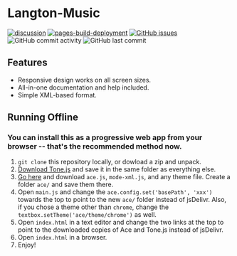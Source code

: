 # Langton-Music

[![discussion](https://img.shields.io/badge/discussion-conwaylife.com-blue)](https://conwaylife.com/forums/viewtopic.php?f=11&p=147432)
[![pages-build-deployment](https://github.com/dragoncoder047/langton-music/actions/workflows/pages/pages-build-deployment/badge.svg)](https://github.com/dragoncoder047/langton-music/actions/workflows/pages/pages-build-deployment)
[![GitHub issues](https://img.shields.io/github/issues/dragoncoder047/langton-music)](https://github.com/dragoncoder047/langton-music/issues)
![GitHub commit activity](https://img.shields.io/github/commit-activity/w/dragoncoder047/langton-music)
![GitHub last commit](https://img.shields.io/github/last-commit/dragoncoder047/langton-music)

## Features

* Responsive design works on all screen sizes.
* All-in-one documentation and help included.
* Simple XML-based format.

## Running Offline

### You can install this as a progressive web app from your browser -- that's the recommended method now.

1. `git clone` this repository locally, or dowload a zip and unpack.
2. [Download Tone.js](https://cdn.jsdelivr.net/npm/tone@14.7.77/build/Tone.min.js) and save it in the same folder as everything else.
3. [Go here](https://cdn.jsdelivr.net/npm/ace-builds@1.10.0/src-noconflict/) and download `ace.js`, `mode-xml.js`, and any theme file. Create a folder `ace/` and save them there.
4. Open `main.js` and change the `ace.config.set('basePath', 'xxx')` towards the top to point to the new `ace/` folder instead of jsDelivr. Also, if you chose a theme other than `chrome`, change the `textbox.setTheme('ace/theme/chrome')` as well.
5. Open `index.html` in a text editor and change the two links at the top to point to the downloaded copies of Ace and Tone.js instead of jsDelivr.
6. Open `index.html` in a browser.
7. Enjoy!
